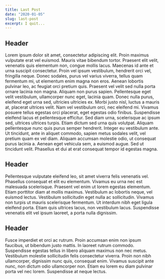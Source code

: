 ```yaml
---
title: Last Post
date: "2020-01-05"
slug: last-post
excerpt: I quit...
---
```


## Header

Lorem ipsum dolor sit amet, consectetur adipiscing elit. Proin maximus 
vulputate erat vel euismod. Mauris vitae bibendum tortor. Praesent elit 
velit, venenatis quis elementum non, congue mollis lacus. Maecenas id 
ante et urna suscipit consectetur. Proin vel ipsum vestibulum, hendrerit
 orci vel, fringilla neque. Donec sodales, purus vel varius viverra, 
tellus quam fermentum mi, ut elementum enim magna non eros. Aenean 
lobortis pulvinar leo, ac feugiat orci pretium quis. Praesent vel velit 
sed nulla porta ornare lacinia non magna. Aliquam non purus sapien.
Pellentesque eget velit vestibulum, ullamcorper nunc eget, lacinia quam.
 Donec nulla purus, eleifend eget urna sed, ultricies ultricies ex. 
Morbi justo nisl, luctus a mauris at, placerat ultrices velit. Nam vel 
vestibulum orci, nec eleifend mi. Vivamus posuere tellus egestas orci 
placerat, eget egestas odio finibus. Suspendisse eleifend lacus et 
pellentesque efficitur. Sed diam urna, scelerisque ac ipsum sed, 
ultrices ultrices turpis. Etiam dictum sed urna quis volutpat. Aliquam 
pellentesque nunc quis purus semper hendrerit. Integer eu vestibulum 
ante. Ut tincidunt, ante in aliquet commodo, sapien metus sodales velit,
 vel pretium quam ex vel diam. Aliquam accumsan molestie odio, ut 
consequat purus lacinia a. Aenean eget vehicula sem, a euismod augue. 
Sed ut tincidunt velit. Phasellus et dui at erat consequat tempor id 
egestas magna.

## Header

Pellentesque vulputate eleifend leo, sit amet viverra felis venenatis 
vel. Phasellus consequat et elit eu elementum. Vivamus eu urna nec est 
malesuada scelerisque. Praesent vel enim ut lorem egestas elementum. 
Etiam porttitor diam at mollis maximus. Vestibulum ac lobortis neque, 
vel euismod lectus. Vestibulum sollicitudin eget nulla ac sollicitudin. 
Vivamus non turpis ut mauris scelerisque fermentum. Ut interdum nibh 
eget ligula eleifend porta. Etiam quis ultrices lacus, non vestibulum 
lacus. Suspendisse venenatis elit vel ipsum laoreet, a porta nulla 
dignissim.

## Header

Fusce imperdiet et orci ac rutrum. Proin accumsan enim non ipsum 
faucibus, ut bibendum justo mattis. In laoreet rutrum commodo. 
Suspendisse egestas tellus in libero aliquam maximus non nec metus. 
Vestibulum molestie sollicitudin felis consectetur viverra. Proin non 
nibh ullamcorper, dignissim nunc quis, consequat enim. Vivamus suscipit 
ante nunc, non dictum odio ullamcorper non. Etiam eu lorem eu diam 
pulvinar porta vel nec lorem. Suspendisse at neque lectus.